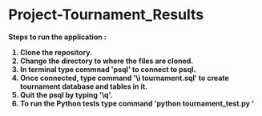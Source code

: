 # Project-Tournament_Results
<b>Steps to run the application :<b>
<ol>
  <li> Clone the repository.</li>
  <li> Change the directory to where the files are cloned.</li>
  <li> In terminal type commnad 'psql' to connect to psql.</li>
  <li> Once connected, type command '\i tournament.sql' to create tournament database and tables in it.</li>
  <li> Quit the psql by typing '\q'.</li>
  <li> To run the Python tests type command 'python tournament_test.py '</li>
</ol>
